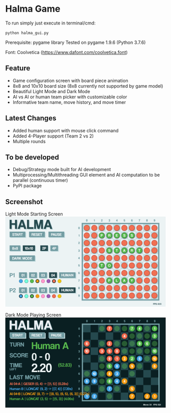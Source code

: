 # Halma Game

To run simply just execute in terminal/cmd:
```
python halma_gui.py
```

Prerequisite: pygame library
Tested on pygame 1.9.6 (Python 3.7.6)

Font: Coolvetica (https://www.dafont.com/coolvetica.font)



## Feature
- Game configuration screen with board piece animation
- 8x8 and 10x10 board size (8x8 currently not supported by game model)
- Beautiful Light Mode and Dark Mode
- AI vs AI or human team picker with customizable color
- Informative team name, move history, and move timer

## Latest Changes
- Added human support with mouse click command
- Added 4-Player support (Team 2 vs 2)
- Multiple rounds

## To be developed
- Debug/Strategy mode built for AI development
- Multiprocessing/Multithreading GUI element and AI computation to be parallel (continuous timer)
- PyPI package

## Screenshot
Light Mode Starting Screen
![Starting Light Mode](assets/screenshot/starting.png?raw=True)

Dark Mode Playing Screen
![Playing Dark Mode](assets/screenshot/playing_dark.png?raw=True)
